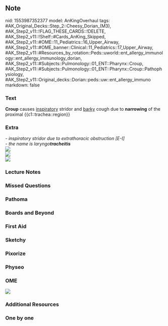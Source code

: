 ## Note
nid: 1553987352377
model: AnKingOverhaul
tags: #AK_Original_Decks::Step_2::Cheesy_Dorian_(M3), #AK_Step2_v11::!FLAG_THESE_CARDS::!DELETE, #AK_Step2_v11::!Shelf::#Cards_AnKing_Skipped, #AK_Step2_v11::#OME::11_Pediatrics::16_Upper_Airway, #AK_Step2_v11::#OME_banner::Clinical::11_Pediatrics::17_Upper_Airway, #AK_Step2_v11::#Resources_by_rotation::Peds::uworld::ent_allergy_immunology::ent_allergy_immunology_dorian, #AK_Step2_v11::#Subjects::Pulmonology::01_ENT::Pharynx::Croup, #AK_Step2_v11::#Subjects::Pulmonology::01_ENT::Pharynx::Croup::Pathophysiology, #AK_Step2_v11::Original_decks::Dorian::peds::uw::ent_allergy_immuno
markdown: false

### Text
<b>Croup</b> causes <u>inspiratory</u> stridor and <u>barky</u>
cough due to <b>narrowing</b> of the proximal
{{c1::trachea::region}}

### Extra
<div>
  <div style="display: inline !important;"></div><i>- inspiratory
  stridor due to extrathoracic obstruction [E-I]</i>
</div>
<div>
  <div style="display: inline !important;"></div><i>- the name is
  laryngo<b>tracheitis</b></i>
</div>
<div>
  <div>
    <i><img src="croup_1358629116483.png"></i>
  </div>
  <div style="display: inline !important;">
    <i><img src="paste-796935476740097%20(1).jpg"></i>
  </div>
  <div>
    <i><img src="steeple.png"></i>
  </div>
</div>

### Lecture Notes


### Missed Questions


### Pathoma


### Boards and Beyond


### First Aid


### Sketchy


### Pixorize


### Physeo


### OME
<div class="ome-widget">
  <a href=
  "https://onlinemeded.org/spa/pediatrics/upper-airway/acquire?ref=anki">
  <img src="_OME_AnkiFlashcards_Lesson_5.png"></a>
</div>

### Additional Resources


### One by one

